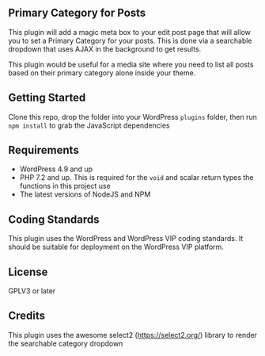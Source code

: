 Primary Category for Posts
---
This plugin will add a magic meta box to your edit post page that will allow you to set a Primary Category for your posts. This is done via a searchable dropdown that uses AJAX in the background to get results.

This plugin would be useful for a media site where you need to list all posts based on their primary category alone inside your theme.

Getting Started
---
Clone this repo, drop the folder into your WordPress `plugins` folder, then run `npm install` to grab the JavaScript dependencies

Requirements
---
- WordPress 4.9 and up
- PHP 7.2 and up. This is required for the `void` and scalar return types the functions in this project use
- The latest versions of NodeJS and NPM

Coding Standards
---
This plugin uses the WordPress and WordPress VIP coding standards. It should be suitable for deployment on the WordPress VIP platform.

License
---
GPLV3 or later

Credits
---
This plugin uses the awesome select2 (https://select2.org/) library to render the searchable category dropdown
